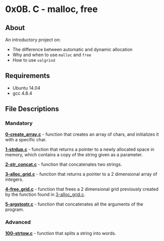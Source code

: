 # 0x0B. C - malloc, free
## About
An introductory project on:
- The difference between automatic and dynamic allocation
- Why and when to use `malloc` and `free`
- How to use `valgrind`
## Requirements
- Ubuntu 14.04
- gcc 4.8.4
## File Descriptions
### Mandatory
**[0-create_array.c](0-create_array.c)** - function that creates an array of chars, and initializes it with a specific char.

**[1-strdup.c](1-strdup.c)** - function that returns a pointer to a newly allocated space in memory, which contains a copy of the string given as a parameter.

**[2-str_concat.c](2-str_concat.c)** - function that concatenates two strings.

**[3-alloc_grid.c](3-alloc_grid.c)** - function that returns a pointer to a 2 dimensional array of integers.

**[4-free_grid.c](4-free_grid.c)** - function that frees a 2 dimensional grid previously created by the function found in [3-alloc_grid.c](3-alloc_grid.c).

**[5-argstostr.c](5-argstostr.c)** - function that concatenates all the arguments of the program.

### Advanced
**[100-strtow.c](100-strtow.c)** - function that splits a string into words.
